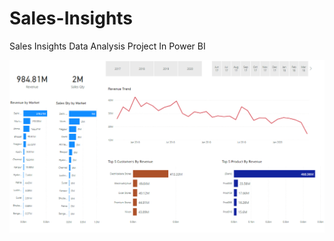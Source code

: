 # Sales-Insights
Sales Insights Data Analysis Project In Power BI


<img src="https://github.com/aniketsinha06/Sales-Insights/blob/main/images/Sales%20Insight%20Dashboard.PNG" alt="Logo" style="max-width:100%;">
